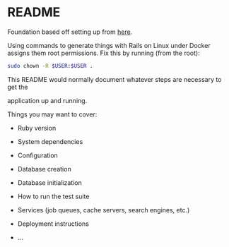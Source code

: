 # README

Foundation based off setting up from [here](https://docs.docker.com/compose/rails/).

Using commands to generate things with Rails on Linux under Docker assigns them root permissions. Fix this by running (from the root):
```bash
sudo chown -R $USER:$USER .
```


This README would normally document whatever steps are necessary to get the

application up and running.

Things you may want to cover:

* Ruby version

* System dependencies

* Configuration

* Database creation

* Database initialization

* How to run the test suite

* Services (job queues, cache servers, search engines, etc.)

* Deployment instructions

* ...
